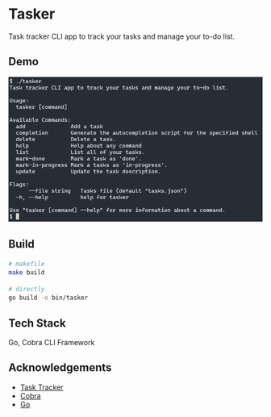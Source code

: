 # Tasker

Task tracker CLI app to track your tasks and manage your to-do list.

## Demo

![tasker usage](docs/demo.png "tasker usage")

## Build

```bash
# makefile
make build

# directly
go build -o bin/tasker
```

## Tech Stack

Go, Cobra CLI Framework

## Acknowledgements

- [Task Tracker](https://roadmap.sh/projects/task-tracker)
- [Cobra](https://github.com/spf13/cobra)
- [Go](https://go.dev/)
